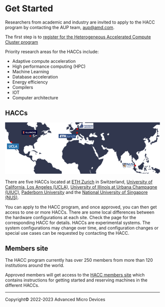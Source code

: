 # Get Started

Researchers from academic and industry are invited to apply to the HACC program by contacting the AUP team, [aup@amd.com](mailto:aup@amd.com).

The first step is to [register for the Heterogeneous Accelerated Compute Cluster program](https://account.amd.com/en/member/aup_research_clusters.html)

Priority research areas for the HACCs include:

* Adaptive compute acceleration
* High performance computing (HPC)
* Machine Learning
* Database acceleration
* Energy efficiency
* Compilers
* IOT
* Computer architecture

## HACCs

<img src="images/hacc_sites_world_map.png" alt="" class="responsive">

There are five HACCs located at [ETH Zurich](ethz.md) in Switzerland, [University of California, Los Angeles (UCLA)](ucla.md), [University of Illinois at Urbana Champagne (UIUC)](uiuc.md), [Paderborn University](paderborn.md) and the [National University of Singapore (NUS)](nus.md).

You can apply to the HACC program, and once approved, you can then get access to one or more HACCs. There are some local differences between the hardware configurations at each site. Check the page for the corresponding HACC for details. HACCs are experimental systems.  The system configurations may change over time, and configuration changes or special use cases can be requested by contacting the HACC.

## Members site

The HACC program currently has over 250 members from more than 120 institutions around the world.

Approved members will get access to the [HACC members site](https://account.amd.com/en/member/aup_research_clusters.html) which contains instructions for getting started and reserving machines in the different HACCs.

---------------------------------------
<p class="copyright">Copyright&copy; 2022-2023 Advanced Micro Devices</p>
